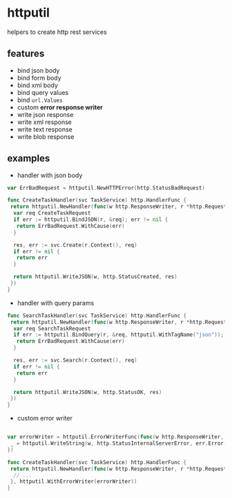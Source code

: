# httputil

helpers to create http rest services

## features

- bind json body
- bind form body
- bind xml body
- bind query values
- bind `url.Values`
- custom **error response writer**
- write json response
- write xml response
- write text response
- write blob response

## examples

- handler with json body

```go
var ErrBadRequest = httputil.NewHTTPError(http.StatusBadRequest)

func CreateTaskHandler(svc TaskService) http.HandlerFunc {
 return httputil.NewHandler(func(w http.ResponseWriter, r *http.Request) error {
  var req CreateTaskRequest
  if err := httputil.BindJSON(r, &req); err != nil {
   return ErrBadRequest.WithCause(err)
  }

  res, err := svc.Create(r.Context(), req)
  if err != nil {
   return err
  }

  return httputil.WriteJSON(w, http.StatusCreated, res)
 })
}
```

- handler with query params

```go
func SearchTaskHandler(svc TaskService) http.HandlerFunc {
 return httputil.NewHandler(func(w http.ResponseWriter, r *http.Request) error {
  var req SearchTaskRequest
  if err := httputil.BindQuery(r, &req, httputil.WithTagName("json")); err != nil {
   return ErrBadRequest.WithCause(err)
  }

  res, err := svc.Search(r.Context(), req)
  if err != nil {
   return err
  }

  return httputil.WriteJSON(w, http.StatusOK, res)
 })
}
```

- custom error writer

```go

var errorWriter = httputil.ErrorWriterFunc(func(w http.ResponseWriter, err error) {
 _ = httputil.WriteString(w, http.StatusInternalServerError, err.Error())
})

func CreateTaskHandler(svc TaskService) http.HandlerFunc {
 return httputil.NewHandler(func(w http.ResponseWriter, r *http.Request) error {
  // ...
 }, httputil.WithErrorWriter(errorWriter))
}

```
